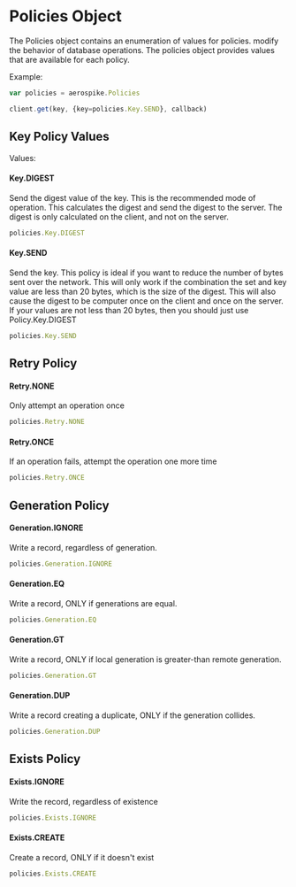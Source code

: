 # Policies Object

The Policies object contains an enumeration of values for policies. modify the behavior of database operations. The policies object provides values that are available for each policy.

Example:

```js
var policies = aerospike.Policies

client.get(key, {key=policies.Key.SEND}, callback)
```



## Key Policy Values

Values:

#### Key.DIGEST

Send the digest value of the key. This is the recommended mode of operation. This calculates the digest and send the digest to the server. The digest is only calculated on the client, and not on the server. 

```js
policies.Key.DIGEST
```

#### Key.SEND

Send the key. This policy is ideal if you want to reduce the number of bytes sent over the network. This will only work if the combination the set and key value are less than 20 bytes, which is the size of the digest. This will also cause the digest to be computer once on the client and once on the server. If your values are not less than 20 bytes, then you should just use Policy.Key.DIGEST

```js
policies.Key.SEND
```


## Retry Policy

#### Retry.NONE

Only attempt an operation once

```js
policies.Retry.NONE
```

#### Retry.ONCE

If an operation fails, attempt the operation one more time

```js
policies.Retry.ONCE
```


## Generation Policy

#### Generation.IGNORE

Write a record, regardless of generation.

```js
policies.Generation.IGNORE
```

#### Generation.EQ

Write a record, ONLY if generations are equal.

```js
policies.Generation.EQ
```

#### Generation.GT

Write a record, ONLY if local generation is greater-than remote generation.

```js
policies.Generation.GT
```

#### Generation.DUP

Write a record creating a duplicate, ONLY if the generation collides.

```js
policies.Generation.DUP
```


## Exists Policy

#### Exists.IGNORE

Write the record, regardless of existence

```js
policies.Exists.IGNORE
```

#### Exists.CREATE

Create a record, ONLY if it doesn't exist

```js
policies.Exists.CREATE
```
